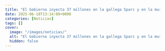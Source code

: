 ```yaml
---
title: "El Gobierno inyecta 37 millones en la gallega Sparc y en la murciana Quantix a través de la 'SEPI Digital'"
date: 2025-06-18T13:14:09+0000
categories: [Noticias]
tags: []
cover:
  image: "/images/noticias/"
  alt: "El Gobierno inyecta 37 millones en la gallega Sparc y en la murciana Quantix a través de la 'SEPI Digital'"
  hidden: false
---
```



